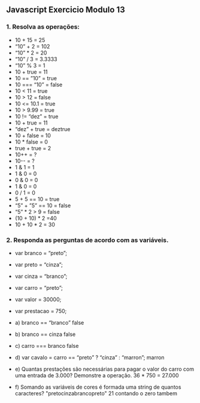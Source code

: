 ## Javascript  Exercicio Modulo 13

### 1. Resolva as operações:
- 10 + 15 = 25
- “10” + 2 = 102
- “10” * 2 = 20
- “10” / 3 = 3.3333
- “10” % 3 = 1
- 10 + true = 11
- 10 == ”10” = true
- 10 === “10” = false
- 10 < 11 = true
- 10 > 12 = false
- 10 <= 10.1 = true
- 10 > 9.99 = true
- 10 != “dez” = true
- 10 + true = 11
- “dez” + true = deztrue
- 10 + false = 10
- 10 * false = 0
- true + true = 2
- 10++ = ?
- 10-- = ?
- 1 & 1 = 1
- 1 & 0 = 0
- 0 & 0 = 0
- 1 & 0 = 0
- 0 / 1 = 0
- 5 + 5 == 10 = true
- “5” + ”5” == 10 = false
- “5” * 2 > 9 = false
- (10 + 10) * 2 =40
- 10 + 10 * 2 = 30

### 2. Responda as perguntas de acordo com as variáveis.
- var branco = “preto”;
- var preto = “cinza”;
- var cinza = “branco”;
- var carro = “preto”;
- var valor = 30000;
- var prestacao = 750;

- a) branco == “branco”
    false
- b) branco == cinza
    false
- c) carro === branco
    false
- d) var cavalo = carro == “preto” ? “cinza” : “marron”;
    marron
- e) Quantas prestações são necessárias para pagar o valor do carro com uma entrada
de 3.000? Demonstre a operação.
 36 * 750 = 27.000
- f) Somando as variáveis de cores é formada uma string de quantos caracteres? "pretocinzabrancopreto" 21 contando o zero tambem

